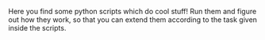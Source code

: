 Here you find some python scripts which do cool stuff! Run them and figure out how they work, so that you can extend them according to the task given inside the scripts.